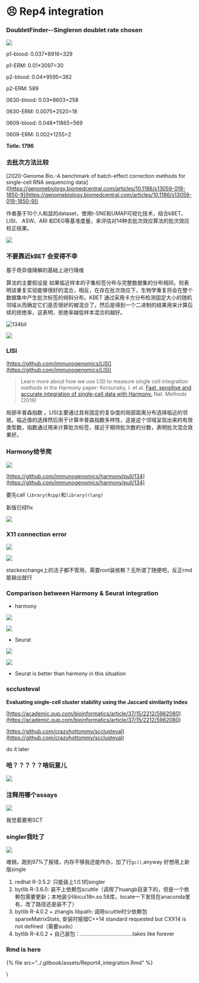 # 😣 Rep4 integration

### DoubletFinder--Singleron doublet rate chosen

![](../.gitbook/assets/image.png)

p1-blood: 0.037\*8916=329

p1-ERM: 0.01\*3097=30

p2-blood: 0.04\*9595=382

p2-ERM: 589

0630-blood: 0.03\*8603=258

0630-ERM: 0.0075\*2520=18

0609-blood: 0.048\*11865=569

0609-ERM: 0.002\*1255=2

**Totle: 1796**

### 去批次方法比较

\[2020-Genome Bio.-A benchmark of batch-effect correction methods for single-cell RNA sequencing data]\([https://genomebiology.biomedcentral.com/articles/10.1186/s13059-019-1850-9](https://genomebiology.biomedcentral.com/articles/10.1186/s13059-019-1850-9))

作者基于10个人和鼠的dataset，使用t-SNE和UMAP可视化技术，结合kBET、 LISI、 ASW、ARI 和DEG等基准度量，来评估对14种去批次效应算法的批次效应校正结果。

![](<../.gitbook/assets/image (2).png>)

### 不要靠近kBET 会变得不幸

基于奇异值降解的基础上进行降维

算法的主要假设是 如果临近样本的子集标签分布与完整数据集的分布相同，则表明该重复实验能够很好的混合，相反，在存在批次效应下，生物学重复将会在整个数据集中产生批次标签的倾斜分布。KBET 通过采用卡方分布检测固定大小的随机邻域从而确定它们是否很好的被混合了。然后是得到一个二进制的结果用来计算后续的拒绝率，这表明，拒绝率越低样本混合的越好。

![134bil](<../.gitbook/assets/image (1).png>)

![](../.gitbook/assets/image-20211013223446241.png)

### LISI

[https://github.com/immunogenomics/LISI](https://github.com/immunogenomics/LISI)

> Learn more about how we use LISI to measure single cell integration methods in the Harmony paper: Korsunsky, I. et al. [Fast, sensitive and accurate integration of single-cell data with Harmony.](https://www.nature.com/articles/s41592-019-0619-0) Nat. Methods (2019)

局部辛普森指数 。LISI主要通过具有固定的复杂度的局部距离分布选择临近的邻居。临近值的选择然后用于计算辛普森指数多样性，这是这个邻域呈现出来的有效类型数，指数通过用来计算批次标签，接近于期待批次数的分数，表明批次混合效果好。

### Harmony给爷爬

![](<../.gitbook/assets/image-20211014163420710 (1).png>)

[https://github.com/immunogenomics/harmony/pull/134](https://github.com/immunogenomics/harmony/pull/134)

要先call `library(Rcpp)`和`library(rlang)`

新版已经fix

![](../.gitbook/assets/image-20211014163933014.png)

### X11 connection error

![](../.gitbook/assets/image-20211015164921588.png)

![](../.gitbook/assets/image-20211015164934206.png)

stackexchange上的法子都不管用，需要root装依赖？无所谓了随便吧，反正rmd能输出就行

### Comparison between Harmony & Seurat integration

* harmony

![](<../.gitbook/assets/image-20211015183214339 (1).png>)

![](../.gitbook/assets/image-20211015183355315.png)

* Seurat

![](<../.gitbook/assets/image-20211015203241348 (1).png>)

![](<../.gitbook/assets/image-20211015203312754 (1).png>)

* Seurat is better than harmony in this situation

### scclusteval

**Evaluating single-cell cluster stability using the Jaccard similarity index**

[https://academic.oup.com/bioinformatics/article/37/15/2212/5962080](https://academic.oup.com/bioinformatics/article/37/15/2212/5962080)

[https://github.com/crazyhottommy/scclusteval](https://github.com/crazyhottommy/scclusteval)

do it later

### 哈？？？？？啥玩意儿

![](../.gitbook/assets/image-20211017114521403.png)

### 注释用哪个assays

![](<../.gitbook/assets/image-20211018080250598 (1).png>)

我觉着要用SCT

### singler我吐了

![](<../.gitbook/assets/image (3).png>)

难锅，跑到97%了报错，内存不够我还能咋办，加了行`gc()`,anyway 好想用上新版single

1. redhat R-3.5.2: 只能装上1.0.1的singler
2. bytlib R-3.6.0: 装不上依赖包scuttle（调用了huangb目录下的，但是一个依赖包需要更新；本地装少libicui18n.so.58库，locate一下发现在anaconda里有，改了路径还是装不了）
3. bytlib R-4.0.2 + zhangls libpath: 调用scuttle时少依赖包sparseMatrixStats, 安装时报错C++14 standard requested but CXX14 is not defined（需要sudo）
4. bytlib R-4.0.2 + 自己装包：...................................takes like forever

### Rmd is here

{% file src="../.gitbook/assets/Report4_integration.Rmd" %}

\
